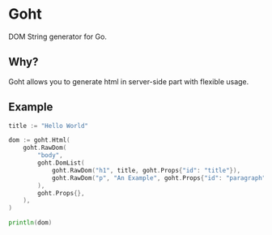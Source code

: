 <!--
 Copyright (c) 2022 Bi Anlatsana
 
 This software is released under the MIT License.
 https://opensource.org/licenses/MIT
-->

# Goht
DOM String generator for Go.

## Why?
Goht allows you to generate html in server-side part with flexible usage.
## Example
```go
title := "Hello World"

dom := goht.Html(
    goht.RawDom(
        "body",
        goht.DomList(
            goht.RawDom("h1", title, goht.Props{"id": "title"}),
            goht.RawDom("p", "An Example", goht.Props{"id": "paragraph"}),
        ),
        goht.Props{},
    ),
)

println(dom)
```